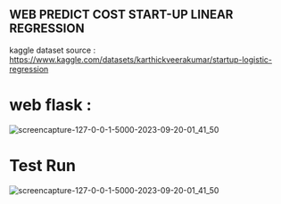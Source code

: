 ## WEB PREDICT COST START-UP LINEAR REGRESSION

kaggle dataset source : https://www.kaggle.com/datasets/karthickveerakumar/startup-logistic-regression

# web flask :
![screencapture-127-0-0-1-5000-2023-09-20-01_41_50](https://github.com/Marwahkamilaahmad/Web-Cost-Predict-StartUp/assets/114375719/ac8555f2-09a4-4324-8d00-95759d669bb1)

# Test Run
![screencapture-127-0-0-1-5000-2023-09-20-01_41_50](https://github.com/Marwahkamilaahmad/Web-Cost-Predict-StartUp/assets/114375719/682d60ff-dfae-4df0-900e-66455f6dbdc9)
